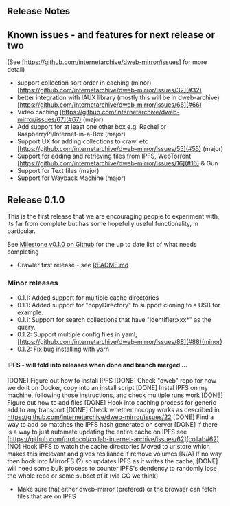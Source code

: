 ## Release Notes 

## Known issues - and features for next release or two

(See [https://github.com/internetarchive/dweb-mirror/issues] for more detail)
* support collection sort order in caching (minor) [https://github.com/internetarchive/dweb-mirror/issues/32](#32)
* better integration with IAUX library (mostly this will be in dweb-archive) [https://github.com/internetarchive/dweb-mirror/issues/66](#66)
* Video caching [https://github.com/internetarchive/dweb-mirror/issues/67](#67) (major)
* Add support for at least one other box e.g. Rachel or RaspberryPi/Internet-in-a-Box (major)
* Support UX for adding collections to crawl etc [https://github.com/internetarchive/dweb-mirror/issues/55](#55) (major)
* Support for adding and retrieving files from IPFS, WebTorrent [https://github.com/internetarchive/dweb-mirror/issues/16](#16) & Gun
* Support for Text files (major)
* Support for Wayback Machine (major)

## Release 0.1.0

This is the first release that we are encouraging people to experiment with, its far from complete
but has some hopefully useful functionality, in particular. 

See [Milestone v0.1.0 on Github](https://github.com/internetarchive/dweb-mirror/milestone/3) for the up to date list of what needs completing

* Crawler first release - see [README.md](./README.md)

### Minor releases

* 0.1.1: Added support for multiple cache directories
* 0.1.1: Added support for "copyDirectory" to support cloning to a USB for example. 
* 0.1.1: Support for search collections that have "identifier:xxx*" as the query.  
* 0.1.2: Support multiple config files in yaml,  [https://github.com/internetarchive/dweb-mirror/issues/88](#88)(minor)
* 0.1.2: Fix bug installing with yarn

#### IPFS - will fold into releases when done and branch merged ... 

[DONE] Figure out how to install IPFS 
  [DONE] Check "dweb" repo for how we do it on Docker, copy into an install script
  [DONE] Instal IPFS on my machine, following those instructions, and check multiple runs work
[DONE] Figure out how to add files
  [DONE] Hook into caching process for generic add to any transport
  [DONE] Check whether nocopy works as described in https://github.com/internetarchive/dweb-mirror/issues/22
  [DONE] Find a way to add so matches the IPFS hash generated on server
[DONE] if there is a way to just automate updating the entire cache on IPFS see [https://github.com/protocol/collab-internet-archive/issues/62](collab#62)
  [NO] Hook IPFS to watch the cache directories
       Moved to urlstore which makes this irrelevant and gives resiliance if remove volumes
[N/A] If no way then hook into MirrorFS (?) so updates IPFS as it writes the cache,
  [DONE] will need some bulk process to counter IPFS's dendency to randomly lose the whole repo or some subset of it (via GC we think) 
* Make sure that either dweb-mirror (prefered) or the browser can fetch files that are on IPFS
